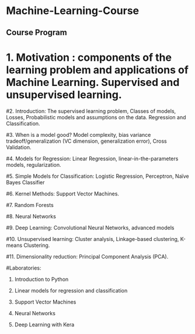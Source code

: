 # Machine-Learning-Course
## Course Program   


# 1. Motivation : components of the learning problem and applications of Machine Learning. Supervised and unsupervised learning.

#2. Introduction: The supervised learning problem, Classes of models, Losses, Probabilistic models and assumptions on the data.  Regression and Classification.

#3. When is a model good?  Model complexity, bias variance tradeoff/generalization (VC dimension, generalization error), Cross Validation.

#4. Models for Regression: Linear Regression, linear-in-the-parameters models, regularization.

#5. Simple Models for Classification: Logistic Regression, Perceptron, Naïve Bayes Classifier

#6. Kernel Methods: Support Vector Machines.

#7. Random Forests

#8. Neural Networks

#9. Deep Learning: Convolutional Neural Networks, advanced models

#10. Unsupervised learning: Cluster analysis, Linkage-based clustering, K-means Clustering.

#11. Dimensionality reduction: Principal Component Analysis (PCA).



#Laboratories:

1. Introduction to Python

2. Linear models for regression and classification

3. Support Vector Machines

4. Neural Networks

5. Deep Learning with Kera
